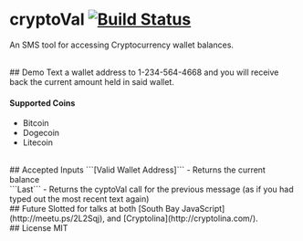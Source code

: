 # cryptoVal [![Build Status](https://travis-ci.org/dawsonbotsford/cryptoVal.svg)](https://travis-ci.org/dawsonbotsford/cryptoVal)
An SMS tool for accessing Cryptocurrency wallet balances.

<br>
## Demo
Text a wallet address to 1-234-564-4668 and you will receive back the current amount held in said wallet.

#### Supported Coins
* Bitcoin
* Dogecoin
* Litecoin

<br>
## Accepted Inputs
```[Valid Wallet Address]``` - Returns the current balance <br>
```Last``` - Returns the cyptoVal call for the previous message (as if you had typed out the most recent text again)

<br>
## Future
Slotted for talks at both [South Bay JavaScript](http://meetu.ps/2L2Sqj), and [Cryptolina](http://cryptolina.com/).

<br>
## License
MIT
